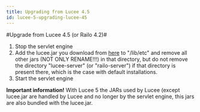 ```yaml
---
title: Upgrading from Lucee 4.5
id: lucee-5-upgrading-lucee-45
---
```


#Upgrade from Lucee 4.5 (or Railo 4.2)#

1. Stop the servlet engine
2. Add the lucee.jar you download from [here](http://lucee.org/downloads.html) to "/lib/etc" and remove all other jars (NOT ONLY RENAME!!!) in that directory, but do not remove the directory "lucee-server" (or "railo-server") if that directory is present there, which is the case with default installations.
3. Start the servlet engine

**Important information!**
With Lucee 5 the JARs used by Lucee (except lucee.jar are handled by Lucee and no longer by the servlet engine, this jars are also bundled with the lucee.jar.
